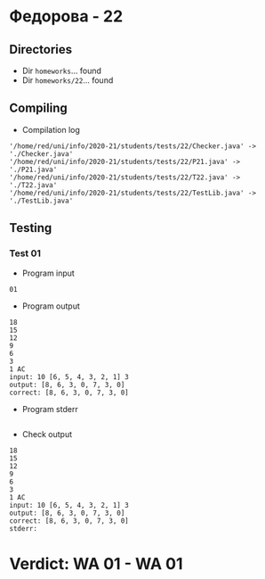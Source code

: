 # Федорова - 22
## Directories
- Dir `homeworks`... found
- Dir `homeworks/22`... found
## Compiling
- Compilation log
```
'/home/red/uni/info/2020-21/students/tests/22/Checker.java' -> './Checker.java'
'/home/red/uni/info/2020-21/students/tests/22/P21.java' -> './P21.java'
'/home/red/uni/info/2020-21/students/tests/22/T22.java' -> './T22.java'
'/home/red/uni/info/2020-21/students/tests/22/TestLib.java' -> './TestLib.java'

```
## Testing
### Test 01
- Program input
```
01

```
- Program output
```
18
15
12
9
6
3
1 AC
input: 10 [6, 5, 4, 3, 2, 1] 3
output: [8, 6, 3, 0, 7, 3, 0]
correct: [8, 6, 3, 0, 7, 3, 0]

```
- Program stderr
```

```
- Check output
```
18
15
12
9
6
3
1 AC
input: 10 [6, 5, 4, 3, 2, 1] 3
output: [8, 6, 3, 0, 7, 3, 0]
correct: [8, 6, 3, 0, 7, 3, 0]
stderr:

```
# Verdict: **WA 01** - WA 01
